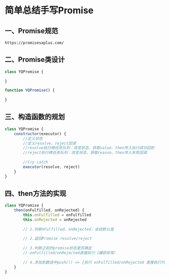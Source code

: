 # 简单总结手写Promise

## 一、Promise规范
    https://promisesaplus.com/


## 二、Promise类设计
```javascript
class YQPromise {
    
}
```

```javascript
function YQPromise() {
    
}
```

## 三、构造函数的规划
```javascript
class YQPromise {
    constructor(executor) {
        //定义状态
        //定义resolve、reject回调
        //resolve执行微任务队列：改变状态、获取value、then传入执行成功回到
        //reject执行微任务队列：改变状态、获取reason、then传入失败回调
        
        //try catch
        executor(resolve, reject)
    }
}
```

## 四、then方法的实现
```javascript
class YQPromise {
    then(onFulfilled, onRejected) {
        this.onFulfilled = onFulfilled
        this.onRejected = onRejected
        
        // 1.判断nFulfilled、onRejected，会给默认值
        
        // 2.返回Promise resolve/reject
        
        // 3.判断之前的promise状态是否确定
        // onFulfilled/onRejected直接执行（捕获异常）
        
        // 4.添加到数组中push(() => {执行 onFulfilled/onRejected 直接执行代码})
    }
}
```